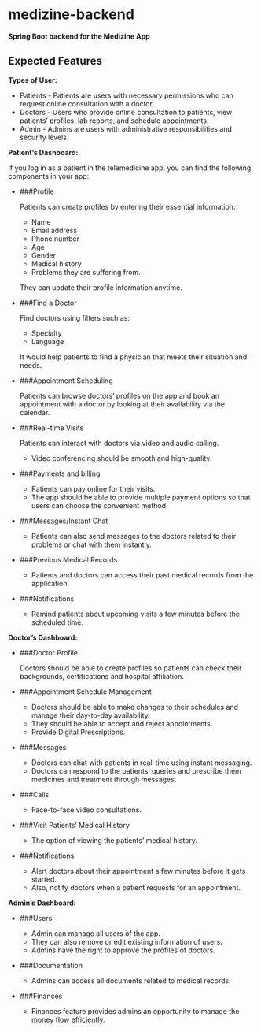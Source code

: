 # medizine-backend
**Spring Boot backend for the Medizine App**

## **Expected Features**


**Types of User:**

* Patients - Patients are users with necessary permissions who can request online consultation with a doctor.
* Doctors - Users who provide online consultation to patients, view patients’ profiles, lab reports, and schedule appointments.
* Admin - Admins are users with administrative responsibilities and security levels.


**Patient’s Dashboard:**

 If you log in as a patient in the telemedicine app, you can find the following components in your app:

* ###Profile 

	Patients can create profiles by entering their essential information:
 
	 * Name
	 * Email address
	 * Phone number
	 * Age 
	 * Gender
	 * Medical history
	 * Problems they are suffering from.
 
	 They can update their profile information anytime.

* ###Find a Doctor

	Find doctors using filters such as:
	* Specialty
	* Language 
	
	It would help patients to find a physician that meets their situation and needs.

* ###Appointment Scheduling

 	Patients can browse doctors’ profiles on the app and 
 	book an appointment with a doctor by looking at their availability via the calendar.

* ###Real-time Visits

 	Patients can interact with doctors via video and audio calling. 
	* Video conferencing should be smooth and high-quality.

* ###Payments and billing

	* Patients can pay online for their visits. 
	* The app should be able to provide multiple payment options so that users can choose the convenient method.

* ###Messages/Instant Chat

	* Patients can also send messages to the doctors related to their problems or chat with them instantly.

* ###Previous Medical Records

	* Patients and doctors can access their past medical records from the application. 


* ###Notifications
	* Remind patients about upcoming visits a few minutes before the scheduled time.
 

**Doctor’s Dashboard:**

* ###Doctor Profile

	Doctors should be able to create profiles so patients can check their backgrounds, certifications and hospital affiliation.

* ###Appointment Schedule Management

	* Doctors should be able to make changes to their schedules and manage their day-to-day availability. 
	* They should be able to accept and reject appointments.
	* Provide Digital Prescriptions. 

* ###Messages

	* Doctors can chat with patients in real-time using instant messaging. 
	* Doctors can respond to the patients’ queries and prescribe them medicines and treatment through messages.

* ###Calls

	* Face-to-face video consultations. 

* ###Visit Patients’ Medical History

	* The option of viewing the patients’ medical history.

* ###Notifications

	* Alert doctors about their appointment a few minutes before it gets started. 
	* Also, notify doctors when a patient requests for an appointment.
 

**Admin’s Dashboard:**


 
* ###Users

	* Admin can manage all users of the app. 
	* They can also remove or edit existing information of users.
	* Admins have the right to approve the profiles of doctors.

* ###Documentation

	* Admins can access all documents related to medical records.

* ###Finances  

	* Finances feature provides admins an opportunity to manage the money flow efficiently.

